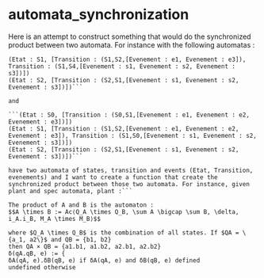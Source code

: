 # automata_synchronization

Here is an attempt to construct something that would do the synchronized product between two automata. For instance with the following automatas :

```(Etat : S4, [Transition : (S4,S1,[Evenement : e1, Evenement : e2, Evenement : e3])])
(Etat : S1, [Transition : (S1,S2,[Evenement : e1, Evenement : e3]), Transition : (S1,S4,[Evenement : s1, Evenement : s2, Evenement : s3])])
(Etat : S2, [Transition : (S2,S1,[Evenement : s1, Evenement : s2, Evenement : s3])])``` 

and

```(Etat : S0, [Transition : (S0,S1,[Evenement : e1, Evenement : e2, Evenement : e3])])
(Etat : S1, [Transition : (S1,S2,[Evenement : e1, Evenement : e2, Evenement : e3]), Transition : (S1,S0,[Evenement : s1, Evenement : s2, Evenement : s3])])
(Etat : S2, [Transition : (S2,S1,[Evenement : s1, Evenement : s2, Evenement : s3])])``` 

have two automata of states, transition and events (Etat, Transition, evenements) and I want to create a function that create the synchronized product between those two automata. For instance, given plant and spec automata, plant :```

The product of A and B is the automaton : 
$$A \times B := Ac⟨Q_A \times Q_B, \sum A \bigcap \sum B, \delta, i_A.i_B, M_A \times M_B⟩$$

where $Q_A \times Q_B$ is the combination of all states. If $QA = \{a_1, a2\}$ and QB = {b1, b2}
then QA × QB = {a1.b1, a1.b2, a2.b1, a2.b2}
δ(qA.qB, e) := {
δA(qA, e).δB(qB, e) if δA(qA, e) and δB(qB, e) defined
undefined otherwise
